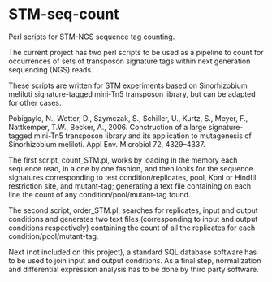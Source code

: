 # STM-seq-count
Perl scripts for STM-NGS sequence tag counting.

The current project has two perl scripts to be used as a pipeline to count for occurrences  of sets of transposon signature tags within next generation sequencing (NGS) reads. 

These scripts are written for STM experiments based on Sinorhizobium meliloti signature-tagged mini-Tn5 transposon library, but can be adapted for other cases.

Pobigaylo, N., Wetter, D., Szymczak, S., Schiller, U., Kurtz, S., Meyer, F., Nattkemper, T.W., Becker, A., 2006. Construction of a large signature-tagged mini-Tn5 transposon library and its application to mutagenesis of Sinorhizobium meliloti. Appl Env. Microbiol 72, 4329–4337.

The first script, count_STM.pl, works by loading in the memory each sequence read, in a one by one fashion, and then looks for the sequence signatures corresponding to test condition/replicates, pool, KpnI or HindIII restriction site, and mutant-tag; generating a text file containing on each line the count of any condition/pool/mutant-tag found. 

The second script, order_STM.pl, searches for replicates, input and output conditions and generates two text files (corresponding to input and output conditions respectively) containing the count of all the replicates for each condition/pool/mutant-tag. 

Next (not included on this project), a standard SQL database software has to be used to join input and output conditions. As a final step, normalization and differential expression analysis has to be done by third party software. 

